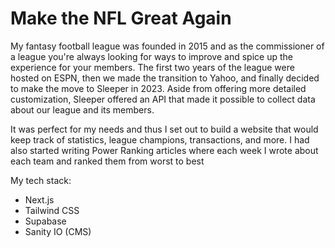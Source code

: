 # Make the NFL Great Again

My fantasy football league was founded in 2015 and as the commissioner of a league you're always looking for ways to improve and spice up the experience for your members. The first two years of the league were hosted on ESPN, then we made the transition to Yahoo, and finally decided to make the move to Sleeper in 2023. Aside from offering more detailed customization, Sleeper offered an API that made it possible to collect data about our league and its members.

It was perfect for my needs and thus I set out to build a website that would keep track of statistics, league champions, transactions, and more. I had also started writing Power Ranking articles where each week I wrote about each team and ranked them from worst to best 

My tech stack:
- Next.js
- Tailwind CSS
- Supabase
- Sanity IO (CMS)